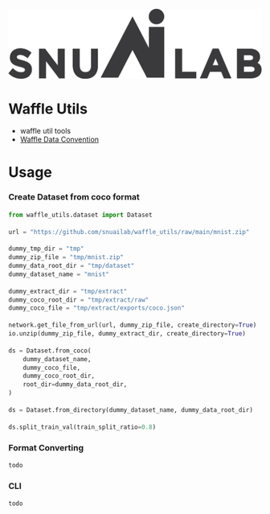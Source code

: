 ![header](https://github.com/snuailab/assets/blob/main/snuailab/full/snuAiLab.black.300ppi.png?raw=true)

# Waffle Utils
- waffle util tools
- [Waffle Data Convention](https://snuailab.notion.site/Waffle-Data-Convention-7547fda8c1ca48798d00bd4658ea96bf)

# Usage
### Create Dataset from coco format
```python
from waffle_utils.dataset import Dataset

url = "https://github.com/snuailab/waffle_utils/raw/main/mnist.zip"

dummy_tmp_dir = "tmp"
dummy_zip_file = "tmp/mnist.zip"
dummy_data_root_dir = "tmp/dataset"
dummy_dataset_name = "mnist"

dummy_extract_dir = "tmp/extract"
dummy_coco_root_dir = "tmp/extract/raw"
dummy_coco_file = "tmp/extract/exports/coco.json"

network.get_file_from_url(url, dummy_zip_file, create_directory=True)
io.unzip(dummy_zip_file, dummy_extract_dir, create_directory=True)

ds = Dataset.from_coco(
    dummy_dataset_name,
    dummy_coco_file,
    dummy_coco_root_dir,
    root_dir=dummy_data_root_dir,
)

ds = Dataset.from_directory(dummy_dataset_name, dummy_data_root_dir)

ds.split_train_val(train_split_ratio=0.8)
```
### Format Converting
```python
todo
```

### CLI
```python
todo
```
